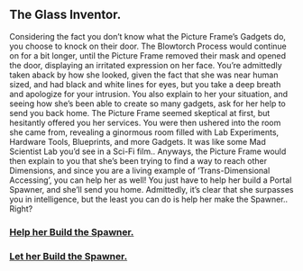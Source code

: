 ## The Glass Inventor.

Considering the fact you don’t know what the Picture Frame’s Gadgets do, you choose to knock on their door. The Blowtorch Process would continue on for a bit longer, until the Picture Frame removed their mask and opened the door, displaying an irritated expression on her face. You’re admittedly taken aback by how she looked, given the fact that she was near human sized, and had black and white lines for eyes, but you take a deep breath and apologize for your intrusion. You also explain to her your situation, and seeing how she’s been able to create so many gadgets, ask for her help to send you back home. The Picture Frame seemed skeptical at first, but hesitantly offered you her services. You were then ushered into the room she came from, revealing a ginormous room filled with Lab Experiments, Hardware Tools, Blueprints, and more Gadgets. It was like some Mad Scientist Lab you’d see in a Sci-Fi film.. Anyways, the Picture Frame would then explain to you that she’s been trying to find a way to reach other Dimensions, and since you are a living example of ‘Trans-Dimensional Accessing’, you can help her as well! You just have to help her build a Portal Spawner, and she’ll send you home. Admittedly, it’s clear that she surpasses you in intelligence, but the least you can do is help her make the Spawner.. Right?

### [Help her Build the Spawner.](inventors-aid-end.md)
### [Let her Build the Spawner.](dimension-m@k0-end.md)
